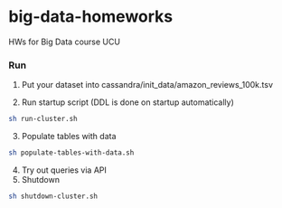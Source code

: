 # big-data-homeworks
HWs for Big Data course UCU

### Run
1. Put your dataset into cassandra/init_data/amazon_reviews_100k.tsv


2. Run startup script (DDL is done on startup automatically)
```bash
sh run-cluster.sh
```

3. Populate tables with data
```bash
sh populate-tables-with-data.sh
```

4. Try out queries via API
5. Shutdown
```bash
sh shutdown-cluster.sh
```

